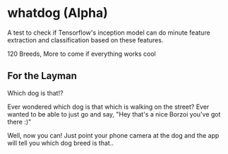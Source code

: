 # whatdog (Alpha)

A test to check if Tensorflow's inception model can do minute feature extraction and classification based on these features.

120 Breeds, More to come if everything works cool

## For the Layman
Which dog is that!?

Ever wondered which dog is that which is walking on the street?
Ever wanted to be able to just go and say, "Hey that's a nice Borzoi you've got there :)"

Well, now you can!
Just point your phone camera at the dog and the app will tell you which dog breed is that..
